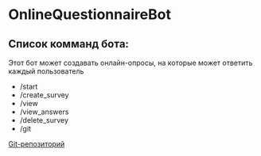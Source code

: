 <h1>OnlineQuestionnaireBot</h1>
<h2>Список комманд бота:</h2>
<p>Этот бот может создавать онлайн-опросы, на которые может ответить каждый пользователь</p>
<ul>
<li>/start</li>
<li>/create_survey</li>
<li>/view</li>
<li>/view_answers</li>
<li>/delete_survey</li>
<li>/git</li>
</ul>

<a href="https://github.com/Blackdog7777/OnlineQuestionnaireITMObot">Git-репозиторий</a>